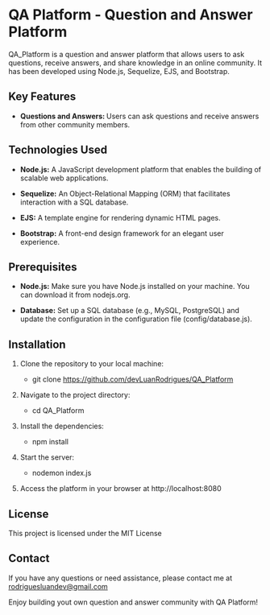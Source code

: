 # QA Platform - Question and Answer Platform

QA_Platform is a question and answer platform that allows users to ask questions, receive answers, and share knowledge in an online community. It has been developed using Node.js, Sequelize, EJS, and Bootstrap.

## Key Features

* <strong>Questions and Answers: </strong> Users can ask questions and receive answers from other community members.

## Technologies Used

* <strong>Node.js:</strong> A JavaScript development platform that enables the building of scalable web applications.

* <strong>Sequelize:</strong> An Object-Relational Mapping (ORM) that facilitates interaction with a SQL database.

* <strong>EJS:</strong> A template engine for rendering dynamic HTML pages.

* <strong>Bootstrap:</strong> A front-end design framework for an elegant user experience.

## Prerequisites

* <strong>Node.js:</strong> Make sure you have Node.js installed on your machine. You can download it from nodejs.org.

* <strong>Database:</strong> Set up a SQL database (e.g., MySQL, PostgreSQL) and update the configuration in the configuration file (config/database.js).

## Installation

1. Clone the repository to your local machine: 
    * git clone https://github.com/devLuanRodrigues/QA_Platform

2. Navigate to the project directory:
    * cd QA_Platform

3. Install the dependencies:
    * npm install

4. Start the server:
    * nodemon index.js

5. Access the platform in your browser at http://localhost:8080

## License

This project is licensed under the MIT License

## Contact

If you have any questions or need assistance, please contact me at rodriguesluandev@gmail.com

Enjoy building yout own question and answer community with QA Platform!